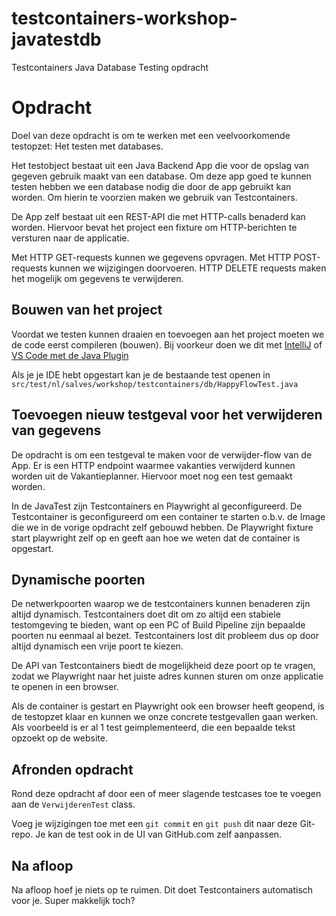 # testcontainers-workshop-javatestdb
Testcontainers Java Database Testing opdracht

# Opdracht

Doel van deze opdracht is om te werken met een veelvoorkomende testopzet: Het testen met databases.

Het testobject bestaat uit een Java Backend App die voor de opslag van gegeven gebruik maakt van een database.
Om deze app goed te kunnen testen hebben we een database nodig die door de app gebruikt kan worden. Om hierin te voorzien
maken we gebruik van Testcontainers.

De App zelf bestaat uit een REST-API die met HTTP-calls benaderd kan worden. Hiervoor bevat het project een fixture om HTTP-berichten te versturen naar de applicatie.

Met HTTP GET-requests kunnen we gegevens opvragen. Met HTTP POST-requests kunnen we wijzigingen doorvoeren.
HTTP DELETE requests maken het mogelijk om gegevens te verwijderen.

## Bouwen van het project
Voordat we testen kunnen draaien en toevoegen aan het project moeten we de code eerst compileren (bouwen).
Bij voorkeur doen we dit met [IntelliJ](https://www.jetbrains.com/idea/download/) of [VS Code met de Java Plugin](https://code.visualstudio.com/docs/languages/java#_install-visual-studio-code-for-java)

Als je je IDE hebt opgestart kan je de bestaande test openen in 
``src/test/nl/salves/workshop/testcontainers/db/HappyFlowTest.java``

## Toevoegen nieuw testgeval voor het verwijderen van gegevens
De opdracht is om een testgeval te maken voor de verwijder-flow van de App.
Er is een HTTP endpoint waarmee vakanties verwijderd kunnen worden uit de Vakantieplanner. Hiervoor moet nog een test gemaakt worden.

In de JavaTest zijn Testcontainers en Playwright al geconfigureerd.
De Testcontainer is geconfigureerd om een container te starten o.b.v. de Image die we in de vorige opdracht zelf gebouwd hebben.
De Playwright fixture start playwright zelf op en geeft aan hoe we weten dat de container is opgestart.

## Dynamische poorten
De netwerkpoorten waarop we de testcontainers kunnen benaderen zijn altijd dynamisch.
Testcontainers doet dit om zo altijd een stabiele testomgeving te bieden, want op een PC of Build Pipeline zijn bepaalde poorten
nu eenmaal al bezet. Testcontainers lost dit probleem dus op door altijd dynamisch een vrije poort te kiezen.

De API van Testcontainers biedt de mogelijkheid deze poort op te vragen, zodat we Playwright naar het juiste adres kunnen sturen
om onze applicatie te openen in een browser.

Als de container is gestart en Playwright ook een browser heeft geopend, is de testopzet klaar en kunnen we onze
concrete testgevallen gaan werken. Als voorbeeld is er al 1 test geimplementeerd, die een bepaalde tekst opzoekt op de website.

## Afronden opdracht
Rond deze opdracht af door een of meer slagende testcases toe te voegen aan de ``VerwijderenTest`` class.

Voeg je wijzigingen toe met een ``git commit`` en ``git push`` dit naar deze Git-repo. Je kan de test ook in de UI
van GitHub.com zelf aanpassen.

## Na afloop
Na afloop hoef je niets op te ruimen. Dit doet Testcontainers automatisch voor je. Super makkelijk toch?